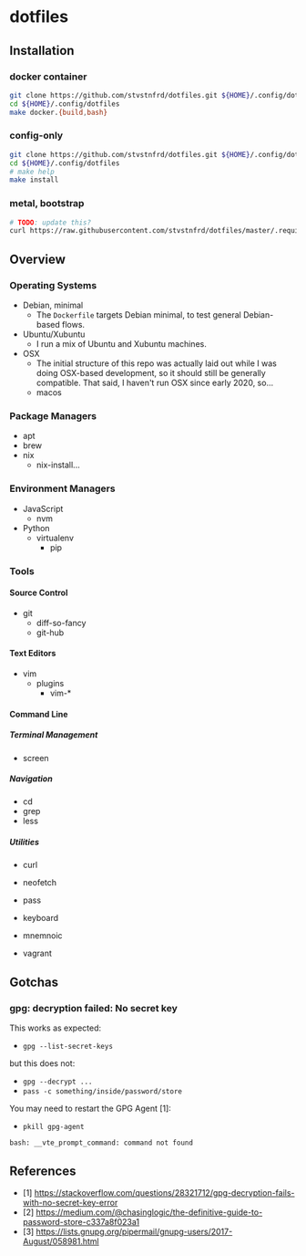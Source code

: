 # dotfiles

## Installation

### docker container

```sh
git clone https://github.com/stvstnfrd/dotfiles.git ${HOME}/.config/dotfiles
cd ${HOME}/.config/dotfiles
make docker.{build,bash}
```

### config-only

```sh
git clone https://github.com/stvstnfrd/dotfiles.git ${HOME}/.config/dotfiles
cd ${HOME}/.config/dotfiles
# make help
make install
```

### metal, bootstrap

```sh
# TODO: update this?
curl https://raw.githubusercontent.com/stvstnfrd/dotfiles/master/.requirements/bootstrap.sh | sh
```

## Overview

### Operating Systems
- Debian, minimal
  - The `Dockerfile` targets Debian minimal, to test general Debian-based flows.
- Ubuntu/Xubuntu
  - I run a mix of Ubuntu and Xubuntu machines.
- OSX
  - The initial structure of this repo was actually laid out while I was
    doing OSX-based development, so it should still be generally compatible.
    That said, I haven't run OSX since early 2020, so...
  - macos

### Package Managers
- apt
- brew
- nix
  - nix-install...

### Environment Managers
- JavaScript
  - nvm
- Python
  - virtualenv
    - pip

### Tools

#### Source Control
- git
  - diff-so-fancy
  - git-hub

#### Text Editors
- vim
  - plugins
    - vim-*

#### Command Line

##### Terminal Management
- screen

##### Navigation
- cd
- grep
- less

##### Utilities
- curl
- neofetch
- pass

- keyboard
- mnemnoic
- vagrant


## Gotchas


### gpg: decryption failed: No secret key

This works as expected:
- `gpg --list-secret-keys`

but this does not:
- `gpg --decrypt ...`
- `pass -c something/inside/password/store`

You may need to restart the GPG Agent [1]:
- `pkill gpg-agent`



`bash: __vte_prompt_command: command not found`


## References
- [1] https://stackoverflow.com/questions/28321712/gpg-decryption-fails-with-no-secret-key-error
- [2] https://medium.com/@chasinglogic/the-definitive-guide-to-password-store-c337a8f023a1
- [3] https://lists.gnupg.org/pipermail/gnupg-users/2017-August/058981.html
